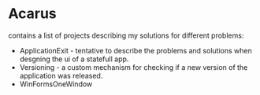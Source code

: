# Acarus
contains a list of projects describing my solutions for different problems:

* ApplicationExit - tentative to describe the problems and solutions when desgning the ui of a statefull app.
* Versioning - a custom mechanism for checking if a new version of the application was released.
* WinFormsOneWindow
